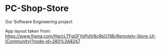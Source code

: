 # PC-Shop-Store
Our Software Engineering project


App layout taken from: https://www.figma.com/file/cLTFgGFYsPidV8cRbO7tBi/Remotely-Store-UI-(Community)?node-id=280%3A8247
